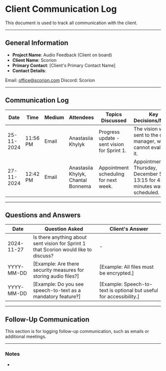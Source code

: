 # Client Communication Log

This document is used to track all communication with the client.

---

## General Information
- **Project Name**: Audio Feedback (Client on board)
- **Client Name**: Scorion
- **Primary Contact**: [Client's Primary Contact Name]
- **Contact Details**: 

Email: office@scorion.com
Discord: Scorion

---

## Communication Log

| **Date**   | **Time** | **Medium** | **Attendees**                      | **Topics Discussed**                        | **Key Decisions/Notes**                                                     | **Next Steps/Actions**                     |
|------------|----------|------------|------------------------------------|---------------------------------------------|-----------------------------------------------------------------------------|--------------------------------------------|
| 25-11-2024 | 11:56 PM | Email      | Anastasiia Khylyk                  | Progress update - sent vision for Sprint 1. | The vision was sent to the office manager, who cannot evaluate it.          | Resend the vision log to development team. |
| 27-11-2024 | 12:42 PM | Email      | Anastasiia Khylyk, Chantal Bonnema | Appointment scheduling for next week.       | Appointment for Thursday, December 5 at 13:15 for 45 minutes was scheduled. | Attend the appointment.                    |

---

## Questions and Answers

| **Date**   | **Question Asked**                                                                   | **Client's Answer**                                                 |
|------------|--------------------------------------------------------------------------------------|---------------------------------------------------------------------|
| 2024-11-27 | Is there anything about sent vision for Sprint 1 that Scorion would like to discuss? | -                                                                   |
| YYYY-MM-DD | [Example: Are there security measures for storing audio files?]                      | [Example: All files must be encrypted.]                             |
| YYYY-MM-DD | [Example: Do you see speech-to-text as a mandatory feature?]                         | [Example: Speech-to-text is optional but useful for accessibility.] |

---

## Follow-Up Communication
This section is for logging follow-up communication, such as emails or additional meetings.

---

### Notes
- 

